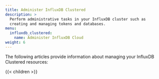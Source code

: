 ```yaml
---
title: Administer InfluxDB Clustered
description: >
  Perform administrative tasks in your InfluxDB cluster such as
  creating and managing tokens and databases.
menu:
  influxdb_clustered:
    name: Administer InfluxDB Cloud
weight: 6
---
```


The following articles provide information about managing your InfluxDB Clustered
resources:

{{< children >}}